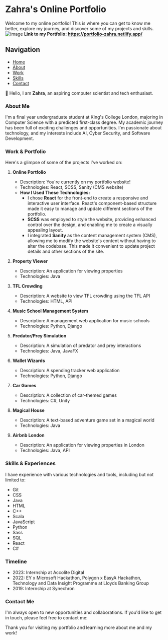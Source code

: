 # Zahra's Online Portfolio

Welcome to my online portfolio! This is where you can get to know me better, explore my journey, and discover some of my projects and skills.
![image](https://github.com/za28/Online-Portfolio/assets/114661472/4fba99fc-05e7-4a12-b3c0-b3f7965910e4)
**Link to my Portfolio: https://portfolio-zahra.netlify.app/**

## Navigation
- [Home](#home)
- [About](#about)
- [Work](#work)
- [Skills](#skills)
- [Contact](#contact)

👋 Hello, I am **Zahra**, an aspiring computer scientist and tech enthusiast.

### About Me
I'm a final year undergraduate student at King's College London, majoring in Computer Science with a predicted first-class degree. My academic journey has been full of exciting challenges and opportunities. I'm passionate about technology, and my interests include AI, Cyber Security, and Software Development.

### Work & Portfolio
Here's a glimpse of some of the projects I've worked on:

1. **Online Portfolio**
   - Description: You're currently on my portfolio website!
   - Technologies: React, SCSS, Sanity (CMS website)
   - **How I Used These Technologies:**
     - I chose **React** for the front-end to create a responsive and interactive user interface. React's component-based structure made it easy to manage and update different sections of the portfolio.
     - **SCSS** was employed to style the website, providing enhanced control over the design, and enabling me to create a visually appealing layout.
     - I integrated **Sanity** as the content management system (CMS), allowing me to modify the website's content without having to alter the codebase. This made it convenient to update project details and other sections of the site.

2. **Property Viewer**
   - Description: An application for viewing properties
   - Technologies: Java

3. **TFL Crowding**
   - Description: A website to view TFL crowding using the TFL API
   - Technologies: HTML, API

4. **Music School Management System**
   - Description: A management web application for music schools
   - Technologies: Python, Django

5. **Predator/Prey Simulation**
   - Description: A simulation of predator and prey interactions
   - Technologies: Java, JavaFX

6. **Wallet Wizards**
   - Description: A spending tracker web application
   - Technologies: Python, Django

7. **Car Games**
   - Description: A collection of car-themed games
   - Technologies: C#, Unity

8. **Magical House**
   - Description: A text-based adventure game set in a magical world
   - Technologies: Java

9. **Airbnb London**
   - Description: An application for viewing properties in London
   - Technologies: Java, API

### Skills & Experiences
I have experience with various technologies and tools, including but not limited to:
- Git
- CSS
- Java
- HTML
- C++
- Scala
- JavaScript
- Python
- Sass
- SQL
- React
- C#

### Timeline
- 2023: Internship at Accolite Digital
- 2022: EY x Microsoft Hackathon, Polygon x EasyA Hackathon, Technology and Data Insight Programme at Lloyds Banking Group
- 2019: Internship at Synechron

### Contact Me
I'm always open to new opportunities and collaborations. If you'd like to get in touch, please feel free to contact me:

Thank you for visiting my portfolio and learning more about me and my work!
